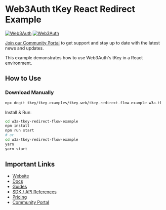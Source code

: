 # Web3Auth tKey React Redirect Example

[![Web3Auth](https://img.shields.io/badge/Web3Auth-SDK-blue)](https://web3auth.io/docs/sdk/core-kit/tkey)
[![Web3Auth](https://img.shields.io/badge/Web3Auth-Community-cyan)](https://community.web3auth.io)

[Join our Community Portal](https://community.web3auth.io/) to get support and stay up to date with the latest news and updates.

This example demonstrates how to use Web3Auth's tKey in a React environment.

## How to Use

### Download Manually

```bash
npx degit tkey/tkey-examples/tkey-web/tkey-redirect-flow-example w3a-tkey-redirect-flow-example
```

Install & Run:

```bash
cd w3a-tkey-redirect-flow-example
npm install
npm run start
# or
cd w3a-tkey-redirect-flow-example
yarn
yarn start
```

## Important Links

- [Website](https://web3auth.io)
- [Docs](https://web3auth.io/docs)
- [Guides](https://web3auth.io/docs/content-hub?type=guides)
- [SDK / API References](https://web3auth.io/docs/sdk)
- [Pricing](https://web3auth.io/pricing.html)
- [Community Portal](https://community.web3auth.io)
